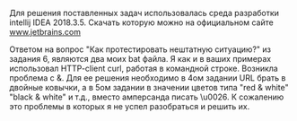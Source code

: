 Для решения поставленных задач использовалась среда разработки intellij IDEA 2018.3.5. 
Скачать которую можно на официальном сайте www.jetbrains.com

Ответом на вопрос "Как протестировать нештатную ситуацию?" из задания 6, являются два моих bat файла.
Я как и в ваших примерах использовал HTTP-client curl, работая в командной строке.
Возникла проблема с &. Для ее решения необходимо в 4ом задании URL брать в двойные ковычки, а в 5ом задании в значении цветов типа "red & white" 
"black & white" и т.д., вместо амперсанда писать \u0026.
К сожалению это проблемы в которых я не успел разобраться и решить их.
